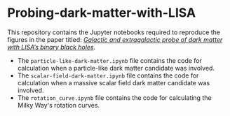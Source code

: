 # Probing-dark-matter-with-LISA


This repository contains the Jupyter notebooks required to reproduce the figures in the paper titled: _[Galactic and extragalactic probe of dark matter with LISA’s binary black holes](https://arxiv.org/abs/2410.15562)_. 


 - The `particle-like-dark-matter.ipynb` file contains the code for calculation when a particle-like dark matter candidate was involved.
 - The `scalar-field-dark-matter.ipynb` file contains the code for calculation when a massive scalar field dark matter candidate was involved.
 - The `rotation_curve.ipynb` file contains the code for calculating the Milky Way's rotation curves.
